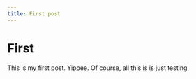 ```yaml
---
title: First post
---
```


# First

This is my first post. Yippee. Of course, all this is is just testing.